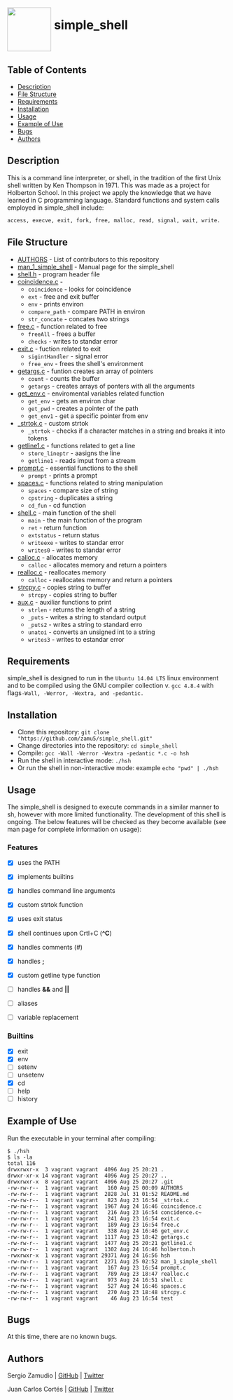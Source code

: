 # <a href="url"><img src="https://images.assetsdelivery.com/compings_v2/dmstudio/dmstudio1606/dmstudio160600030.jpg" align="middle" width="100" height="100"></a> simple_shell


## Table of Contents
* [Description](#description)
* [File Structure](#file-structure)
* [Requirements](#requirements)
* [Installation](#installation)
* [Usage](#usage)
* [Example of Use](#example-of-use)
* [Bugs](#bugs)
* [Authors](#authors)

## Description
This is a command line interpreter, or shell, in the tradition of the first Unix shell written by Ken Thompson in 1971. This was made as a project for Holberton School. In this project we apply the knowledge that we have learned in C programming language.
Standard functions and system calls employed in simple_shell include:
   ```sh
   access, execve, exit, fork, free, malloc, read, signal, wait, write.
   ```
   
## File Structure
* [AUTHORS](AUTHORS) - List of contributors to this repository
* [man_1_simple_shell](man_1_simple_shell) - Manual page for the simple_shell
* [shell.h](shell.h) - program header file
* [coincidence.c](coincidence.c) - 
  * `coincidence` - looks for coincidence
  * `ext` - free and exit buffer
  * `env` - prints environ
  * `compare_path` - compare PATH in environ
  * `str_concate` - concates two strings
* [free.c](free.c) - function related to free
  * `freeAll` - frees a buffer
  * `checks` - writes to standar error
* [exit.c](exit.c) - fuction related to exit
  * `sigintHandler` - signal error
  * `free_env` - frees the shell's environment
* [getargs.c](getargs.c) - funtion creates an array of pointers
  * `count` - counts the buffer
  * `getargs` - creates arrays of ponters with all the arguments
* [get_env.c](get_env.c) - enviromental variables related function
  * `get_env` - gets an environ char
  * `get_pwd` - creates a pointer of the path
  * `get_env1` - get a specific pointer from env
* [_strtok.c](_strtok.c) - custom strtok
  * `_strtok` - checks if a character matches in a string and breaks it into tokens
* [getline1.c](getline1.c) - functions related to get a line
  * `store_lineptr` - aasigns the line 
  * `getline1` - reads imput from a stream
* [prompt.c](prompt.c) - essential functions to the shell
  * `prompt` - prints a prompt
* [spaces.c](spaces.c) - functions related to string manipulation
  * `spaces` - compare size of string
  * `cpstring` - duplicates a string
  * `cd_fun` - cd function
* [shell.c](shell.c) - main function of the shell
  * `main` - the main function of the program
  * `ret` - return function
  * `extstatus` - return status
  * `writeexe` - writes to standar error
  * `writes0` - writes to standar error
* [calloc.c](calloc.c) - allocates memory
  * `calloc` - allocates memory and return a pointers
* [realloc.c](realloc.c) - reallocates memory
  * `calloc` - reallocates memory and return a pointers
* [strcpy.c](strcpy.c) - copies string to buffer
  * `strcpy` - copies string to buffer
* [aux.c](strcpy.c) - auxiliar functions to print
  * `strlen` - returns the length of a string
  * `_puts` - writes a string to standard output
  * `_puts2` - writes a string to standard erro
  * `unatoi` - converts an unsigned int to a string
  * `writes3` - writes to estandar error
  
 

## Requirements

simple_shell is designed to run in the `Ubuntu 14.04 LTS` linux environment and to be compiled using the GNU compiler collection v. `gcc 4.8.4` with flags`-Wall, -Werror, -Wextra, and -pedantic.`

## Installation

   - Clone this repository: `git clone "https://github.com/zamu5/simple_shell.git"`
   - Change directories into the repository: `cd simple_shell`
   - Compile: `gcc -Wall -Werror -Wextra -pedantic *.c -o hsh`
   - Run the shell in interactive mode: `./hsh`
   - Or run the shell in non-interactive mode: example `echo "pwd" | ./hsh`

## Usage

The simple_shell is designed to execute commands in a similar manner to sh, however with more limited functionality. The development of this shell is ongoing. The below features will be checked as they become available (see man page for complete information on usage):

### Features
- [x] uses the PATH
- [x] implements builtins
- [x] handles command line arguments
- [x] custom strtok function
- [x] uses exit status
- [x] shell continues upon Crtl+C (**^C**)
- [x] handles comments (#)
- [x] handles **;**
- [x] custom getline type function
- [ ] handles **&&** and **||**
- [ ] aliases
- [ ] variable replacement


### Builtins

- [x] exit
- [x] env
- [ ] setenv
- [ ] unsetenv
- [x] cd
- [ ] help
- [ ] history

## Example of Use
Run the executable in your terminal after compiling:
```
$ ./hsh
$ ls -la
total 116
drwxrwxr-x  3 vagrant vagrant  4096 Aug 25 20:21 .
drwxr-xr-x 14 vagrant vagrant  4096 Aug 25 20:27 ..
drwxrwxr-x  8 vagrant vagrant  4096 Aug 25 20:27 .git
-rw-rw-r--  1 vagrant vagrant   160 Aug 25 00:09 AUTHORS
-rw-rw-r--  1 vagrant vagrant  2828 Jul 31 01:52 README.md
-rw-rw-r--  1 vagrant vagrant   823 Aug 23 16:54 _strtok.c
-rw-rw-r--  1 vagrant vagrant  1967 Aug 24 16:46 coincidence.c
-rw-rw-r--  1 vagrant vagrant   216 Aug 23 16:54 concidence.c~
-rw-rw-r--  1 vagrant vagrant   241 Aug 23 16:54 exit.c
-rw-rw-r--  1 vagrant vagrant   189 Aug 23 16:54 free.c
-rw-rw-r--  1 vagrant vagrant   338 Aug 24 16:46 get_env.c
-rw-rw-r--  1 vagrant vagrant  1117 Aug 23 18:42 getargs.c
-rw-rw-r--  1 vagrant vagrant  1477 Aug 25 20:21 getline1.c
-rw-rw-r--  1 vagrant vagrant  1302 Aug 24 16:46 holberton.h
-rwxrwxr-x  1 vagrant vagrant 29371 Aug 24 16:56 hsh
-rw-rw-r--  1 vagrant vagrant  2271 Aug 25 02:52 man_1_simple_shell
-rw-rw-r--  1 vagrant vagrant   167 Aug 23 16:54 prompt.c
-rw-rw-r--  1 vagrant vagrant   789 Aug 23 18:47 realloc.c
-rw-rw-r--  1 vagrant vagrant   973 Aug 24 16:51 shell.c
-rw-rw-r--  1 vagrant vagrant   527 Aug 24 16:46 spaces.c
-rw-rw-r--  1 vagrant vagrant   270 Aug 23 18:48 strcpy.c
-rw-rw-r--  1 vagrant vagrant    46 Aug 23 16:54 test
```
## Bugs
At this time, there are no known bugs.

## Authors
Sergio Zamudio | [GitHub](https://github.com/zamu5) | [Twitter](https://twitter.com/zamu55)

Juan Carlos Cortés | [GitHub](https://github.com/jucortesa) | [Twitter](https://twitter.com/jucortesa)

